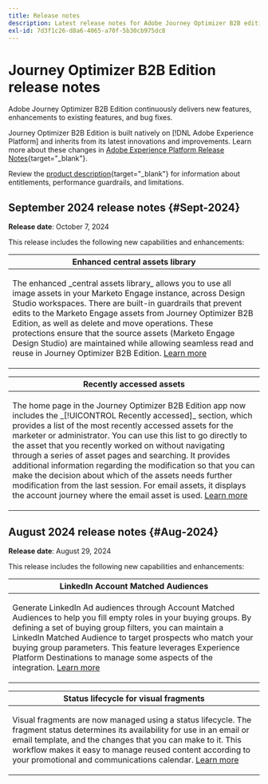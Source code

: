 ```yaml
---
title: Release notes
description: Latest release notes for Adobe Journey Optimizer B2B edition
exl-id: 7d3f1c26-d8a6-4065-a70f-5b30cb975dc8
---
```

# Journey Optimizer B2B Edition release notes

Adobe Journey Optimizer B2B Edition continuously delivers new features, enhancements to existing features, and bug fixes.

Journey Optimizer B2B Edition is built natively on [!DNL Adobe Experience Platform] and inherits from its latest innovations and improvements. Learn more about these changes in [Adobe Experience Platform Release Notes](https://experienceleague.adobe.com/en/docs/experience-platform/release-notes/latest){target="_blank"}.

Review the [product description](https://helpx.adobe.com/legal/product-descriptions/adobe-journey-optimizer-b2b.html){target="_blank"} for information about entitlements, performance guardrails, and limitations.

## September 2024 release notes {#Sept-2024}

**Release date**: October 7, 2024

This release includes the following new capabilities and enhancements:

<table>
<thead>
<tr>
<th><strong>Enhanced central assets library</strong><br/></th>
</tr>
</thead>
<tbody>
<tr>
<td>
<p>The enhanced _central assets library_ allows you to use all image assets in your Marketo Engage instance, across Design Studio workspaces. There are built-in guardrails that prevent edits to the Marketo Engage assets from Journey Optimizer B2B Edition, as well as  delete and move operations. These protections ensure that the source assets (Marketo Engage Design Studio) are maintained while allowing seamless read and reuse in Journey Optimizer B2B Edition. <a href="../content/assets-overview.md#choose-an-asset-source">Learn more</a>
</td>
</tr>
</tbody>
</table>

<table>
<thead>
<tr>
<th><strong>Recently accessed assets</strong><br/></th>
</tr>
</thead>
<tbody>
<tr>
<td>
<p>The home page in the Journey Optimizer B2B Edition app now includes the _[!UICONTROL Recently accessed]_ section, which provides a list of the most recently accessed assets for the marketer or administrator. You can use this list to go directly to the asset that you recently worked on without navigating through a series of asset pages and searching. It provides additional information regarding the modification so that you can make the decision about which of the assets needs further modification from the last session. For email assets, it displays the account journey where the email asset is used. <a href="../home-page.md">Learn more</a>
</td>
</tr>
</tbody>
</table>

## August 2024 release notes {#Aug-2024}

**Release date**: August 29, 2024

This release includes the following new capabilities and enhancements:

<table>
<thead>
<tr>
<th><strong>LinkedIn Account Matched Audiences</strong><br/></th>
</tr>
</thead>
<tbody>
<tr>
<td>
<p>Generate LinkedIn Ad audiences through Account Matched Audiences to help you fill empty roles in your buying groups. By defining a set of buying group filters, you can maintain a LinkedIn Matched Audience to target prospects who match your buying group parameters. This feature leverages Experience Platform Destinations to manage some aspects of the integration. <a href="../data/linkedin-account-matched-audiences.md">Learn more</a>
</td>
</tr>
</tbody>
</table>

<table>
<thead>
<tr>
<th><strong>Status lifecycle for visual fragments</strong><br/></th>
</tr>
</thead>
<tbody>
<tr>
<td>
<p>Visual fragments are now managed using a status lifecycle. The fragment status determines its availability for use in an email or email template, and the changes that you can make to it. This workflow makes it easy to manage reused content according to your promotional and communications calendar. <a href="../content/fragments.md#fragment-status-and-lifecycle">Learn more</a>
</td>
</tr>
</tbody>
</table>
